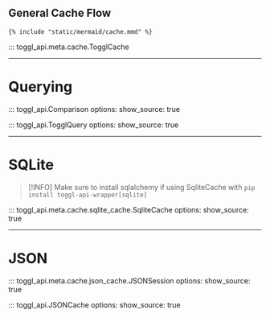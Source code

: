 ## General Cache Flow

```mermaid
{% include "static/mermaid/cache.mmd" %}
```

::: toggl_api.meta.cache.TogglCache

---

# Querying

::: toggl_api.Comparison
    options:
        show_source: true

::: toggl_api.TogglQuery
    options:
        show_source: true

---

# SQLite

> [!INFO]
> Make sure to install sqlalchemy if using SqliteCache with `pip install toggl-api-wrapper[sqlite]`

::: toggl_api.meta.cache.sqlite_cache.SqliteCache
    options:
        show_source: true

---

# JSON

::: toggl_api.meta.cache.json_cache.JSONSession
    options:
        show_source: true

::: toggl_api.JSONCache
    options:
        show_source: true
